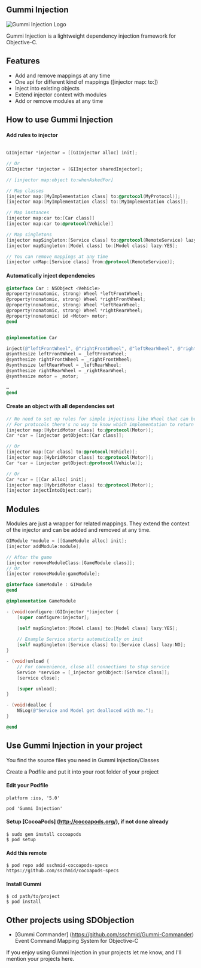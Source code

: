 ## Gummi Injection
![Gummi Injection Logo](http://sschmid.com/Gummi/Gummi-Injection/Gummi-Injection-128.png)

Gummi Injection is a lightweight dependency injection framework for Objective-C.

## Features
* Add and remove mappings at any time
* One api for different kind of mappings ([injector map: to:])
* Inject into existing objects
* Extend injector context with modules
* Add or remove modules at any time

## How to use Gummi Injection

#### Add rules to injector
```objective-c

GIInjector *injector = [[GIInjector alloc] init];

// Or
GIInjector *injector = [GIInjector sharedInjector];

// [injector map:object to:whenAskedFor]

// Map classes
[injector map:[MyImplementation class] to:@protocol(MyProtocol)];
[injector map:[MyImplementation class] to:[MyImplementation class]];

// Map instances
[injector map:car to:[Car class]]
[injector map:car to:@protocol(Vehicle)]

// Map singletons
[injector mapSingleton:[Service class] to:@protocol(RemoteService) lazy:NO];
[injector mapSingleton:[Model class] to:[Model class] lazy:YES];

// You can remove mappings at any time
[injector unMap:[Service class] from:@protocol(RemoteService)];
```

#### Automatically inject dependencies
```objective-c
@interface Car : NSObject <Vehicle>
@property(nonatomic, strong) Wheel *leftFrontWheel;
@property(nonatomic, strong) Wheel *rightFrontWheel;
@property(nonatomic, strong) Wheel *leftRearWheel;
@property(nonatomic, strong) Wheel *rightRearWheel;
@property(nonatomic) id <Motor> motor;
@end


@implementation Car

inject(@"leftFrontWheel", @"rightFrontWheel", @"leftRearWheel", @"rightRearWheel", @"motor");
@synthesize leftFrontWheel = _leftFrontWheel;
@synthesize rightFrontWheel = _rightFrontWheel;
@synthesize leftRearWheel = _leftRearWheel;
@synthesize rightRearWheel = _rightRearWheel;
@synthesize motor = _motor;

…
@end
```

#### Create an object with all dependencies set
```objective-c
// No need to set up rules for simple injections like Wheel that can be created with alloc init.
// For protocols there's no way to know which implementation to return - we need to set up a rule for it.
[injector map:[HybridMotor class] to:@protocol(Motor)];
Car *car = [injector getObject:[Car class]];

// Or
[injector map:[Car class] to:@protocol(Vehicle)];
[injector map:[HybridMotor class] to:@protocol(Motor)];
Car *car = [injector getObject:@protocol(Vehicle)];

// Or
Car *car = [[Car alloc] init];
[injector map:[HybridMotor class] to:@protocol(Motor)];
[injector injectIntoObject:car];
```

## Modules
Modules are just a wrapper for related mappings. They extend the context of the injector and can be added and removed at any time.
```objective-c
GIModule *module = [[GameModule alloc] init];
[injector addModule:module];

// After the game
[injector removeModuleClass:[GameModule class]];
// Or
[injector removeModule:gameModule];
```

```objective-c
@interface GameModule : GIModule
@end

@implementation GameModule

- (void)configure:(GIInjector *)injector {
    [super configure:injector];

    [self mapSingleton:[Model class] to:[Model class] lazy:YES];
    
    // Example Service starts automatically on init
    [self mapSingleton:[Service class] to:[Service class] lazy:NO];
}

- (void)unload {
    // For convenience, close all connections to stop service
    Service *service = [_injector getObject:[Service class]];
    [service close];

    [super unload];
}

- (void)dealloc {
    NSLog(@"Service and Model get dealloced with me.");
}

@end
```

## Use Gummi Injection in your project

You find the source files you need in Gummi Injection/Classes

Create a Podfile and put it into your root folder of your project

#### Edit your Podfile
```
platform :ios, '5.0'

pod 'Gummi Injection'
```

#### Setup [CocoaPods] (http://cocoapods.org/), if not done already

```
$ sudo gem install cocoapods
$ pod setup
```

#### Add this remote
```
$ pod repo add sschmid-cocoapods-specs https://github.com/sschmid/cocoapods-specs
```

#### Install Gummi
```
$ cd path/to/project
$ pod install
```

## Other projects using SDObjection

* [Gummi Commander] (https://github.com/sschmid/Gummi-Commander) Event Command Mapping System for Objective-C

If you enjoy using Gummi Injection in your projects let me know, and I'll mention your projects here.

